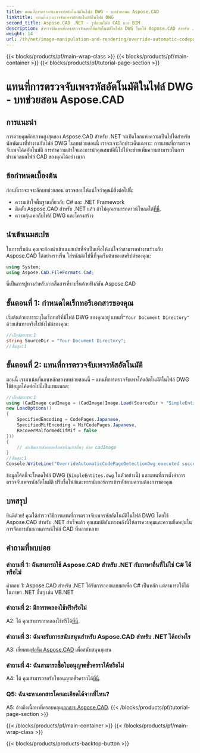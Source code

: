 ```yaml
---
title: แทนที่การตรวจจับเพจรหัสอัตโนมัติในไฟล์ DWG - บทช่วยสอน Aspose.CAD
linktitle: แทนที่การตรวจจับเพจรหัสอัตโนมัติในไฟล์ DWG
second_title: Aspose.CAD .NET - รูปแบบไฟล์ CAD และ BIM
description: สำรวจวิธีแทนที่การตรวจจับเพจโค้ดอัตโนมัติในไฟล์ DWG โดยใช้ Aspose.CAD สำหรับ .NET เพิ่มความสามารถในการประมวลผลไฟล์ CAD ของคุณได้อย่างง่ายดาย
weight: 14
url: /th/net/image-manipulation-and-rendering/override-automatic-codepage-detection-in-dwg/
---
```


{{< blocks/products/pf/main-wrap-class >}}
{{< blocks/products/pf/main-container >}}
{{< blocks/products/pf/tutorial-page-section >}}

# แทนที่การตรวจจับเพจรหัสอัตโนมัติในไฟล์ DWG - บทช่วยสอน Aspose.CAD

## การแนะนำ

การควบคุมศักยภาพสูงสุดของ Aspose.CAD สำหรับ .NET จะเปิดโลกแห่งความเป็นไปได้สำหรับนักพัฒนาที่ทำงานกับไฟล์ DWG ในบทช่วยสอนนี้ เราจะเจาะลึกประเด็นเฉพาะ: การแทนที่การตรวจจับเพจโค้ดอัตโนมัติ การทำความเข้าใจและการนำคุณสมบัตินี้ไปใช้จะช่วยเพิ่มความสามารถในการประมวลผลไฟล์ CAD ของคุณได้อย่างมาก

## ข้อกำหนดเบื้องต้น

ก่อนที่เราจะเจาะลึกบทช่วยสอน ตรวจสอบให้แน่ใจว่าคุณมีสิ่งต่อไปนี้:

- ความเข้าใจพื้นฐานเกี่ยวกับ C# และ .NET Framework
-  ติดตั้ง Aspose.CAD สำหรับ .NET แล้ว ถ้าไม่คุณสามารถดาวน์โหลดได้[ที่นี่](https://releases.aspose.com/cad/net/).
- ความคุ้นเคยกับไฟล์ DWG และโครงสร้าง

## นำเข้าเนมสเปซ

ในการเริ่มต้น คุณจะต้องนำเข้าเนมสเปซที่จำเป็นเพื่อให้แน่ใจว่าสามารถทำงานร่วมกับ Aspose.CAD ได้อย่างราบรื่น ใส่รหัสต่อไปนี้ที่จุดเริ่มต้นของสคริปต์ของคุณ:

```csharp
using System;
using Aspose.CAD.FileFormats.Cad;
```

นี่เป็นการปูทางสำหรับการสื่อสารที่ราบรื่นด้วยฟังก์ชัน Aspose.CAD

## ขั้นตอนที่ 1: กำหนดไดเร็กทอรีเอกสารของคุณ

 เริ่มต้นด้วยการระบุไดเร็กทอรีที่มีไฟล์ DWG ของคุณอยู่ แทนที่`"Your Document Directory"` ด้วยเส้นทางจริงไปยังไฟล์ของคุณ:

```csharp
//เอ็กซ์สตาร์ท:1
string SourceDir = "Your Document Directory";
//สิ้นสุด:1
```

## ขั้นตอนที่ 2: แทนที่การตรวจจับเพจรหัสอัตโนมัติ

ตอนนี้ เรามาเน้นที่แกนหลักของบทช่วยสอนนี้ – แทนที่การตรวจจับเพจโค้ดอัตโนมัติในไฟล์ DWG ใช้ข้อมูลโค้ดต่อไปนี้เป็นเทมเพลต:

```csharp
//เอ็กซ์สตาร์ท:1
using (CadImage cadImage = (CadImage)Image.Load(SourceDir + "SimpleEntites.dwg",
new LoadOptions()
{
	SpecifiedEncoding = CodePages.Japanese,
	SpecifiedMifEncoding = MifCodePages.Japanese,
	RecoverMalformedCifMif = false
}))
{
	// ดำเนินการส่งออกหรือดำเนินการอื่นๆ ด้วย cadImage
}
//สิ้นสุด:1
Console.WriteLine("OverrideAutomaticCodePageDetectionDwg executed successfully");
```

ข้อมูลโค้ดนี้จะโหลดไฟล์ DWG (`SimpleEntites.dwg` ในตัวอย่างนี้) และแทนที่การตั้งค่าการตรวจจับเพจรหัสอัตโนมัติ ปรับชื่อไฟล์และพารามิเตอร์การเข้ารหัสตามความต้องการของคุณ

## บทสรุป

ยินดีด้วย! คุณได้สำรวจวิธีการแทนที่การตรวจจับเพจรหัสอัตโนมัติในไฟล์ DWG โดยใช้ Aspose.CAD สำหรับ .NET สำเร็จแล้ว คุณสมบัติอันทรงพลังนี้ให้การควบคุมและความยืดหยุ่นในการจัดการกับสถานการณ์ไฟล์ CAD ที่หลากหลาย

## คำถามที่พบบ่อย

### คำถามที่ 1: ฉันสามารถใช้ Aspose.CAD สำหรับ .NET กับภาษาอื่นที่ไม่ใช่ C# ได้หรือไม่

คำตอบ 1: Aspose.CAD สำหรับ .NET ได้รับการออกแบบมาเพื่อ C# เป็นหลัก แต่สามารถใช้ได้ในภาษา .NET อื่นๆ เช่น VB.NET

### คำถามที่ 2: มีการทดลองใช้ฟรีหรือไม่

 A2: ได้ คุณสามารถทดลองใช้ฟรีได้[ที่นี่](https://releases.aspose.com/).

### คำถามที่ 3: ฉันจะรับการสนับสนุนสำหรับ Aspose.CAD สำหรับ .NET ได้อย่างไร

 A3: เยี่ยมชม[ฟอรั่ม Aspose.CAD](https://forum.aspose.com/c/cad/19) เพื่อสนับสนุนชุมชน

### คำถามที่ 4: ฉันสามารถซื้อใบอนุญาตชั่วคราวได้หรือไม่

 A4: ได้ คุณสามารถขอรับใบอนุญาตชั่วคราวได้[ที่นี่](https://purchase.aspose.com/temporary-license/).

### Q5: ฉันจะหาเอกสารโดยละเอียดได้จากที่ไหน?

 A5: อ้างถึงเนื้อหาที่ครอบคลุม[เอกสาร Aspose.CAD](https://reference.aspose.com/cad/net/).
{{< /blocks/products/pf/tutorial-page-section >}}

{{< /blocks/products/pf/main-container >}}
{{< /blocks/products/pf/main-wrap-class >}}

{{< blocks/products/products-backtop-button >}}
